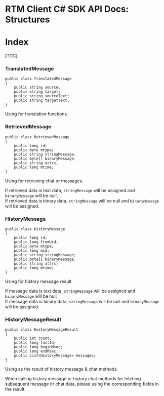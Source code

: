 # RTM Client C# SDK API Docs: Structures

# Index

[TOC]

### TranslatedMessage

    public class TranslatedMessage
    {
        public string source;
        public string target;
        public string sourceText;
        public string targetText;
    }

Using for translation functions.

### RetrievedMessage

    public class RetrievedMessage
    {
        public long id;
        public byte mtype;
        public string stringMessage;
        public byte[] binaryMessage;
        public string attrs;
        public long mtime;
    }

Using for retrieving chat or messages.

If retrieved data is text data, `stringMessage` will be assigned and `binaryMessage` will be null,  
If retrieved data is binary data, `stringMessage` will be null and `binaryMessage` will be assigned.

### HistoryMessage

    public class HistoryMessage
    {
        public long id;
        public long fromUid;
        public byte mtype;
        public long mid;
        public string stringMessage;
        public byte[] binaryMessage;
        public string attrs;
        public long mtime;
    }

Using for history message result.

If message data is text data, `stringMessage` will be assigned and `binaryMessage` will be null,  
If message data is binary data, `stringMessage` will be null and `binaryMessage` will be assigned.

### HistoryMessageResult

    public class HistoryMessageResult
    {
        public int count;
        public long lastId;
        public long beginMsec;
        public long endMsec;
        public List<HistoryMessage> messages;
    }

Using as the result of history message & chat methods.

When calling history message or history chat methods for fetching subsequent message or chat data, please using the corresponding fields in the result.